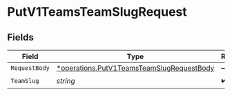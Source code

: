 # PutV1TeamsTeamSlugRequest


## Fields

| Field                                                                                                 | Type                                                                                                  | Required                                                                                              | Description                                                                                           |
| ----------------------------------------------------------------------------------------------------- | ----------------------------------------------------------------------------------------------------- | ----------------------------------------------------------------------------------------------------- | ----------------------------------------------------------------------------------------------------- |
| `RequestBody`                                                                                         | [*operations.PutV1TeamsTeamSlugRequestBody](../../models/operations/putv1teamsteamslugrequestbody.md) | :heavy_minus_sign:                                                                                    | N/A                                                                                                   |
| `TeamSlug`                                                                                            | *string*                                                                                              | :heavy_check_mark:                                                                                    | N/A                                                                                                   |